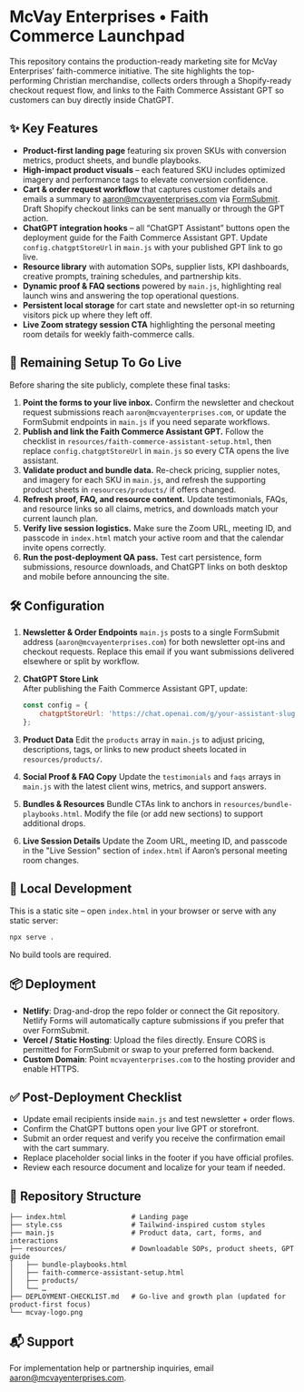 # McVay Enterprises • Faith Commerce Launchpad

This repository contains the production-ready marketing site for McVay Enterprises’ faith-commerce initiative. The site highlights the top-performing Christian merchandise, collects orders through a Shopify-ready checkout request flow, and links to the Faith Commerce Assistant GPT so customers can buy directly inside ChatGPT.

## ✨ Key Features

- **Product-first landing page** featuring six proven SKUs with conversion metrics, product sheets, and bundle playbooks.
- **High-impact product visuals** – each featured SKU includes optimized imagery and performance tags to elevate conversion confidence.
- **Cart & order request workflow** that captures customer details and emails a summary to aaron@mcvayenterprises.com via [FormSubmit](https://formsubmit.co). Draft Shopify checkout links can be sent manually or through the GPT action.
- **ChatGPT integration hooks** – all “ChatGPT Assistant” buttons open the deployment guide for the Faith Commerce Assistant GPT. Update `config.chatgptStoreUrl` in `main.js` with your published GPT link to go live.
- **Resource library** with automation SOPs, supplier lists, KPI dashboards, creative prompts, training schedules, and partnership kits.
- **Dynamic proof & FAQ sections** powered by `main.js`, highlighting real launch wins and answering the top operational questions.
- **Persistent local storage** for cart state and newsletter opt-in so returning visitors pick up where they left off.
- **Live Zoom strategy session CTA** highlighting the personal meeting room details for weekly faith-commerce calls.

## 🔧 Remaining Setup To Go Live

Before sharing the site publicly, complete these final tasks:

1. **Point the forms to your live inbox.** Confirm the newsletter and checkout request submissions reach `aaron@mcvayenterprises.com`, or update the FormSubmit endpoints in `main.js` if you need separate workflows.
2. **Publish and link the Faith Commerce Assistant GPT.** Follow the checklist in `resources/faith-commerce-assistant-setup.html`, then replace `config.chatgptStoreUrl` in `main.js` so every CTA opens the live assistant.
3. **Validate product and bundle data.** Re-check pricing, supplier notes, and imagery for each SKU in `main.js`, and refresh the supporting product sheets in `resources/products/` if offers changed.
4. **Refresh proof, FAQ, and resource content.** Update testimonials, FAQs, and resource links so all claims, metrics, and downloads match your current launch plan.
5. **Verify live session logistics.** Make sure the Zoom URL, meeting ID, and passcode in `index.html` match your active room and that the calendar invite opens correctly.
6. **Run the post-deployment QA pass.** Test cart persistence, form submissions, resource downloads, and ChatGPT links on both desktop and mobile before announcing the site.

## 🛠️ Configuration

1. **Newsletter & Order Endpoints**
   `main.js` posts to a single FormSubmit address (`aaron@mcvayenterprises.com`) for both newsletter opt-ins and checkout requests. Replace this email if you want submissions delivered elsewhere or split by workflow.

2. **ChatGPT Store Link**  
   After publishing the Faith Commerce Assistant GPT, update:
   ```js
   const config = {
       chatgptStoreUrl: 'https://chat.openai.com/g/your-assistant-slug'
   };
   ```

3. **Product Data**
   Edit the `products` array in `main.js` to adjust pricing, descriptions, tags, or links to new product sheets located in `resources/products/`.

4. **Social Proof & FAQ Copy**
   Update the `testimonials` and `faqs` arrays in `main.js` with the latest client wins, metrics, and support answers.

5. **Bundles & Resources**
   Bundle CTAs link to anchors in `resources/bundle-playbooks.html`. Modify the file (or add new sections) to support additional drops.

6. **Live Session Details**
   Update the Zoom URL, meeting ID, and passcode in the "Live Session" section of `index.html` if Aaron’s personal meeting room changes.

## 🚀 Local Development

This is a static site – open `index.html` in your browser or serve with any static server:
```bash
npx serve .
```
No build tools are required.

## 📦 Deployment

- **Netlify**: Drag-and-drop the repo folder or connect the Git repository. Netlify Forms will automatically capture submissions if you prefer that over FormSubmit.
- **Vercel / Static Hosting**: Upload the files directly. Ensure CORS is permitted for FormSubmit or swap to your preferred form backend.
- **Custom Domain**: Point `mcvayenterprises.com` to the hosting provider and enable HTTPS.

## ✅ Post-Deployment Checklist

- Update email recipients inside `main.js` and test newsletter + order flows.
- Confirm the ChatGPT buttons open your live GPT or storefront.
- Submit an order request and verify you receive the confirmation email with the cart summary.
- Replace placeholder social links in the footer if you have official profiles.
- Review each resource document and localize for your team if needed.

## 🧭 Repository Structure

```
├── index.html                # Landing page
├── style.css                 # Tailwind-inspired custom styles
├── main.js                   # Product data, cart, forms, and interactions
├── resources/                # Downloadable SOPs, product sheets, GPT guide
│   ├── bundle-playbooks.html
│   ├── faith-commerce-assistant-setup.html
│   ├── products/
│   └── …
├── DEPLOYMENT-CHECKLIST.md   # Go-live and growth plan (updated for product-first focus)
└── mcvay-logo.png
```

## 📬 Support

For implementation help or partnership inquiries, email [aaron@mcvayenterprises.com](mailto:aaron@mcvayenterprises.com).
